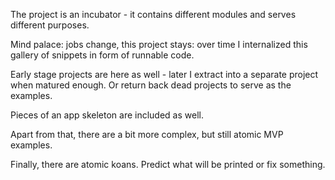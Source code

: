 
The project is an incubator - it contains different modules and serves different purposes.

Mind palace: jobs change, this project stays: over time I internalized this gallery of snippets in form of runnable code.

Early stage projects are here as well - later I extract into a separate project when matured enough. Or return back dead projects to serve as the examples.

Pieces of an app skeleton are included as well.

Apart from that, there are a bit more complex, but still atomic MVP examples.

Finally, there are atomic koans. Predict what will be printed or fix something.
